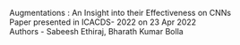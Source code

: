Augmentations : An Insight into their Effectiveness on CNNs <br>
Paper presented in ICACDS- 2022 on 23 Apr 2022  <br>
Authors - Sabeesh Ethiraj, Bharath Kumar Bolla  <r>
